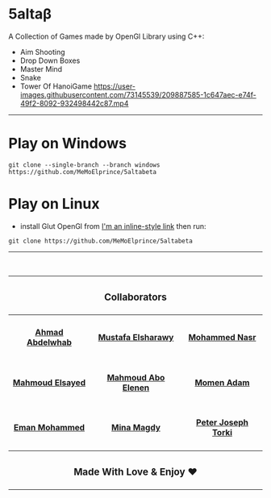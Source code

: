 
# 5altaβ
A Collection of Games made by OpenGl Library using C++:
  * Aim Shooting 
  * Drop Down Boxes
  * Master Mind
  * Snake 
  * Tower Of HanoiGame 
 https://user-images.githubusercontent.com/73145539/209887585-1c647aec-e74f-49f2-8092-932498442c87.mp4
---
# Play on Windows
    git clone --single-branch --branch windows https://github.com/MeMoElprince/5altabeta

# Play on Linux
   * install Glut OpenGl from [I'm an inline-style link](https://www.google.com) then run:
   
    git clone https://github.com/MeMoElprince/5altabeta

---
<br/>
<table style="margin-left: auto;zmargin-right: auto;text-align: center;">
    <thead>
        <tr>
            <th style="text-align: center;" colspan=3><h3>Collaborators</h3></th>
        </tr>
    </thead>
    <tbody>
        <tr>
            <td><h4><a href="https://github.com/Ahmadabdelwhab">Ahmad Abdelwhab</a></h4></td>
            <td><h4><a href="https://github.com/MeMoElprince">Mustafa Elsharawy</a></h4></td>
            <td><h4><a href="https://github.com/IMohammedNasr">Mohammed Nasr</a></h4></td>
        </tr>
        <tr>
            <td><h4><a href="https://github.com/MahmoudElsayedJrr">Mahmoud Elsayed</a></h4></td>
            <td><h4><a href="https://github.com/abo-elenen">Mahmoud Abo Elenen</a></h4></td>
            <td><h4><a href="https://github.com/MoemenAdam">Momen Adam</a></h4></td>
        </tr>
        <tr>
            <td><h4><a href="https://github.com/EmanMohamed36">Eman Mohammed</a></h4></td>
            <td><h4><a href="https://github.com/MiinaMagdy">Mina Magdy</a></h4></td>
            <td><h4><a href="https://github.com/PeterTorki">Peter Joseph Torki</a></h4></td>
        </tr>
        <tr>
            <th style="text-align: center;" colspan=3><h3>Made With Love & Enjoy ❤️</h3></th>
        </tr>
</table>




